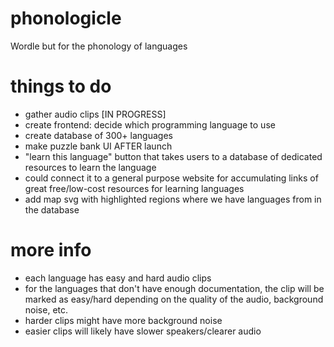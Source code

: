 # phonologicle
Wordle but for the phonology of languages 
# things to do
- gather audio clips [IN PROGRESS]
- create frontend: decide which programming language to use
- create database of 300+ languages
- make puzzle bank UI AFTER launch
- "learn this language" button that takes users to a database of dedicated resources to learn the language
- could connect it to a general purpose website for accumulating links of great free/low-cost resources for learning languages
- add map svg with highlighted regions where we have languages from in the database

# more info
- each language has easy and hard audio clips
- for the languages that don't have enough documentation, the clip will be marked as easy/hard depending on the quality of the audio, background noise, etc.
- harder clips might have more background noise
- easier clips will likely have slower speakers/clearer audio